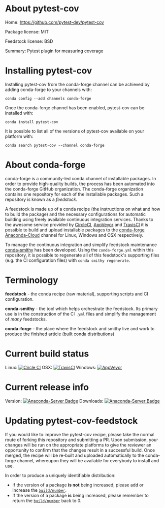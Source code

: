 About pytest-cov
================

Home: https://github.com/pytest-dev/pytest-cov

Package license: MIT

Feedstock license: BSD

Summary: Pytest plugin for measuring coverage



Installing pytest-cov
=====================

Installing pytest-cov from the conda-forge channel can be achieved by adding conda-forge to your channels with:

```
conda config --add channels conda-forge
```

Once the conda-forge channel has been enabled, pytest-cov can be installed with:

```
conda install pytest-cov
```

It is possible to list all of the versions of pytest-cov available on your platform with:

```
conda search pytest-cov --channel conda-forge
```


About conda-forge
=================

conda-forge is a community-led conda channel of installable packages.
In order to provide high-quality builds, the process has been automated into the
conda-forge GitHub organization. The conda-forge organization contains one repository 
for each of the installable packages. Such a repository is known as a *feedstock*.

A feedstock is made up of a conda recipe (the instructions on what and how to build
the package) and the necessary configurations for automatic building using freely
available continuous integration services. Thanks to the awesome service provided by
[CircleCI](https://circleci.com/), [AppVeyor](http://www.appveyor.com/)
and [TravisCI](https://travis-ci.org/) it is possible to build and upload installable
packages to the [conda-forge](https://anaconda.org/conda-forge)
[Anaconda-Cloud](http://docs.anaconda.org/) channel for Linux, Windows and OSX respectively.

To manage the continuous integration and simplify feedstock maintenance
[conda-smithy](http://github.com/conda-forge/conda-smithy) has been developed.
Using the ``conda-forge.yml`` within this repository, it is possible to regenerate all of
this feedstock's supporting files (e.g. the CI configuration files) with ``conda smithy regenerate``.


Terminology
===========

**feedstock** - the conda recipe (raw material), supporting scripts and CI configuration.

**conda-smithy** - the tool which helps orchestrate the feedstock.
                   Its primary use is in the construction of the CI ``.yml`` files
                   and simplify the management of *many* feedstocks.

**conda-forge** - the place where the feedstock and smithy live and work to
                  produce the finished article (built conda distributions)

Current build status
====================
Linux: [![Circle CI](https://circleci.com/gh/conda-forge/pytest-cov-feedstock.svg?style=svg)](https://circleci.com/gh/conda-forge/pytest-cov-feedstock)
OSX: [![TravisCI](https://travis-ci.org/conda-forge/pytest-cov-feedstock.svg?branch=master)](https://travis-ci.org/conda-forge/pytest-cov-feedstock) 
Windows: [![AppVeyor](https://ci.appveyor.com/api/projects/status/github/conda-forge/pytest-cov-feedstock?svg=True)](https://ci.appveyor.com/project/conda-forge/pytest-cov-feedstock/branch/master)

Current release info
====================
Version: [![Anaconda-Server Badge](https://anaconda.org/conda-forge/pytest-cov/badges/version.svg)](https://anaconda.org/conda-forge/pytest-cov)
Downloads: [![Anaconda-Server Badge](https://anaconda.org/conda-forge/pytest-cov/badges/downloads.svg)](https://anaconda.org/conda-forge/pytest-cov)


Updating pytest-cov-feedstock
=============================

If you would like to improve the pytest-cov recipe, please take the normal
route of forking this repository and submitting a PR. Upon submission, your changes will
be run on the appropriate platforms to give the reviewer an opportunity to confirm that the
changes result in a successful build. Once merged, the recipe will be re-built and uploaded
automatically to the conda-forge channel, whereupon they will be available for everybody to
install and use.

In order to produce a uniquely identifiable distribution:
 * If the version of a package **is not** being increased, please add or increase
   the [``build/number``](http://conda.pydata.org/docs/building/meta-yaml.html#build-number-and-string). 
 * If the version of a package **is** being increased, please remember to return
   the [``build/number``](http://conda.pydata.org/docs/building/meta-yaml.html#build-number-and-string)
   back to 0.
